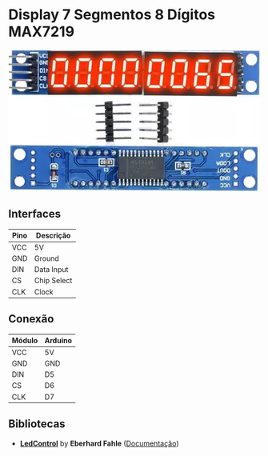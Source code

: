 # Display 7 Segmentos 8 Dígitos MAX7219

![Display 7 Segmentos 8 Dígitos MAX7219](./img/display.jpg)

## Interfaces

Pino | Descrição
---- | ---------
VCC  | 5V
GND  | Ground
DIN  | Data Input
CS   | Chip Select
CLK  | Clock

## Conexão
Módulo | Arduino
------ | ---------
VCC    | 5V
GND    | GND
DIN    | D5
CS     | D6
CLK    | D7

## Bibliotecas
- **[LedControl](http://wayoda.github.io/LedControl/)** by **Eberhard Fahle** ([Documentação](../../../wiki/LedControl-by-Eberhard-Fahle))
